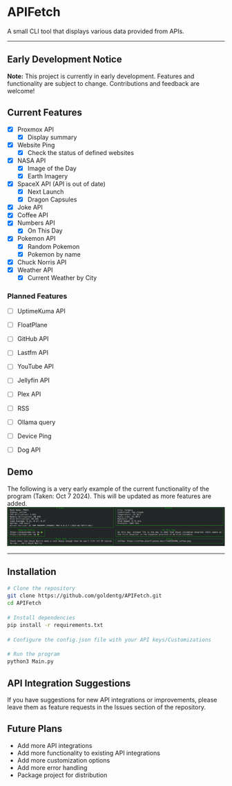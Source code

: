 # APIFetch

A small CLI tool that displays various data provided from APIs.

---

## Early Development Notice

**Note:** This project is currently in early development. Features and functionality are subject to change. Contributions and feedback are welcome!

## Current Features
- [x] Proxmox API
  - [x] Display summary 
- [x] Website Ping
  - [x] Check the status of defined websites 
- [x] NASA API
  - [x] Image of the Day
  - [x] Earth Imagery
- [x] SpaceX API (API is out of date)
  - [x] Next Launch
  - [x] Dragon Capsules
- [x] Joke API
- [x] Coffee API
- [x] Numbers API
  - [x] On This Day
- [x] Pokemon API
  - [x] Random Pokemon
  - [x] Pokemon by name
- [x] Chuck Norris API 
- [x] Weather API
  - [x] Current Weather by City

### Planned Features
- [ ] UptimeKuma API
- [ ] FloatPlane
- [ ] GitHub API
- [ ] Lastfm API
- [ ] YouTube API
- [ ] Jellyfin API
- [ ] Plex API
- [ ] RSS
- [ ] Ollama query
- [ ] Device Ping
- [ ] Dog API


## Demo
The following is a very early example of the current functionality of the program (Taken: Oct 7 2024). This will be updated as more features are added.
![APIFetch Demo](.github/Oct%207%20Demo.png)

---


## Installation

```bash
# Clone the repository
git clone https://github.com/goldentg/APIFetch.git
cd APIFetch

# Install dependencies
pip install -r requirements.txt

# Configure the config.json file with your API keys/Customizations

# Run the program
python3 Main.py
```

## API Integration Suggestions
If you have suggestions for new API integrations or improvements, please leave them as feature requests in the Issues section of the repository.

## Future Plans
- Add more API integrations
- Add more functionality to existing API integrations
- Add more customization options
- Add more error handling
- Package project for distribution
